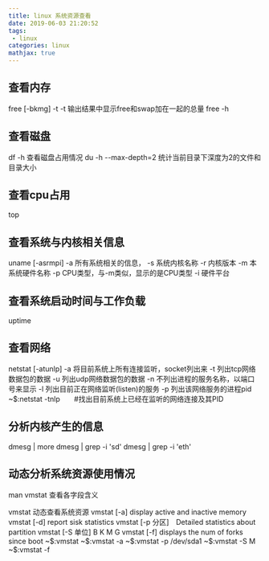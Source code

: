 ```yaml
---
title: linux 系统资源查看
date: 2019-06-03 21:20:52
tags:
 - linux
categories: linux
mathjax: true
---
```


## 查看内存
free [-bkmg] -t
    -t  输出结果中显示free和swap加在一起的总量
free -h 

## 查看磁盘
df -h 查看磁盘占用情况
du -h --max-depth=2 统计当前目录下深度为2的文件和目录大小

## 查看cpu占用
top

## 查看系统与内核相关信息
uname [-asrmpi]
    -a 所有系统相关的信息，
    -s 系统内核名称
    -r 内核版本
    -m 本系统硬件名称
    -p CPU类型，与-m类似，显示的是CPU类型
    -i 硬件平台

## 查看系统启动时间与工作负载    
uptime

## 查看网络
netstat [-atunlp]
    -a 将目前系统上所有连接监听，socket列出来
    -t 列出tcp网络数据包的数据
    -u 列出udp网络数据包的数据
    -n 不列出进程的服务名称，以端口号来显示
    -l 列出目前正在网络监听(listen)的服务
    -p 列出该网络服务的进程pid
~\$:netstat -tnlp　　#找出目前系统上已经在监听的网络连接及其PID

## 分析内核产生的信息
dmesg | more
dmesg | grep -i 'sd'
dmesg | grep -i 'eth'

## 动态分析系统资源使用情况
man vmstat 查看各字段含义

vmstat      动态查看系统资源
vmstat [-a]     display active and inactive memory
vmstat [-d] report sisk statistics
vmstat [-p 分区]　Detailed statistics about partition
vmstat [-S 单位]  B K M G 
vmstat [-f]  displays the num of forks since boot
~\$:vmstat 
~\$:vmstat -a 
~\$:vmstat -p /dev/sda1
~\$:vmstat -S M
~\$:vmstat -f

